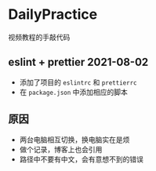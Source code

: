 # DailyPractice

视频教程的手敲代码

## eslint + prettier 2021-08-02

- 添加了项目的 `eslintrc` 和 `prettierrc`
- 在 `package.json` 中添加相应的脚本

## 原因

- 两台电脑相互切换，换电脑实在是烦
- 做个记录，博客上也会引用
- 路径中不要有中文，会有意想不到的错误
